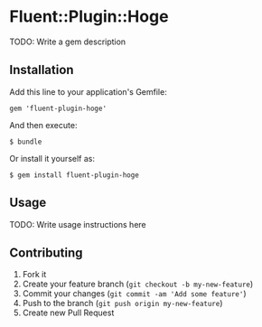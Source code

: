 # Fluent::Plugin::Hoge

TODO: Write a gem description

## Installation

Add this line to your application's Gemfile:

    gem 'fluent-plugin-hoge'

And then execute:

    $ bundle

Or install it yourself as:

    $ gem install fluent-plugin-hoge

## Usage

TODO: Write usage instructions here

## Contributing

1. Fork it
2. Create your feature branch (`git checkout -b my-new-feature`)
3. Commit your changes (`git commit -am 'Add some feature'`)
4. Push to the branch (`git push origin my-new-feature`)
5. Create new Pull Request
